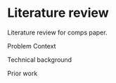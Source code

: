 # Literature review 
Literature review for comps paper. 

Problem Context 

Technical background

Prior work